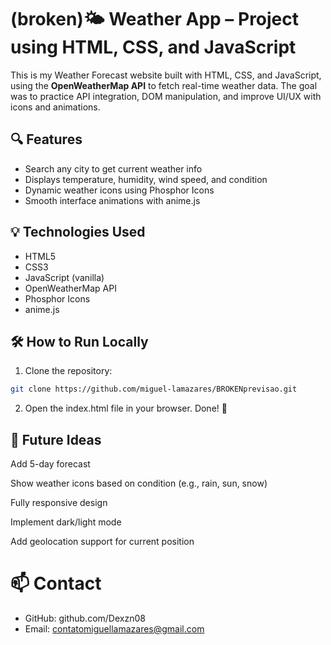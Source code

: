 # (broken)🌤️ Weather App – Project using HTML, CSS, and JavaScript  
This is my Weather Forecast website built with HTML, CSS, and JavaScript, using the **OpenWeatherMap API** to fetch real-time weather data. The goal was to practice API integration, DOM manipulation, and improve UI/UX with icons and animations.

## 🔍 Features  
- Search any city to get current weather info  
- Displays temperature, humidity, wind speed, and condition  
- Dynamic weather icons using Phosphor Icons  
- Smooth interface animations with anime.js  

## 💡 Technologies Used  
- HTML5  
- CSS3  
- JavaScript (vanilla)  
- OpenWeatherMap API  
- Phosphor Icons  
- anime.js

## 🛠 How to Run Locally  
1. Clone the repository:  
```bash
git clone https://github.com/miguel-lamazares/BROKENprevisao.git
```
2. Open the index.html file in your browser.
Done! 🌈

## 🚀 Future Ideas

Add 5-day forecast

Show weather icons based on condition (e.g., rain, sun, snow)

Fully responsive design

Implement dark/light mode

Add geolocation support for current position

# 📫 Contact
* GitHub: github.com/Dexzn08
* Email: contatomiguellamazares@gmail.com





